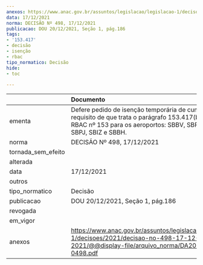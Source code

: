 ```yaml
---
anexos: https://www.anac.gov.br/assuntos/legislacao/legislacao-1/decisoes/2021/decisao-no-498-17-12-2021/@@display-file/arquivo_norma/DA2021-0498.pdf
data: 17/12/2021
norma: DECISÃO Nº 498, 17/12/2021
publicacao: DOU 20/12/2021, Seção 1, pág.186
tags:
- '153.417'
- decisão
- isenção
- rbac
tipo_normatico: Decisão
hide: 
- toc 
 
---
```


|                    | Documento                                                                                                                                                                      |
|:-------------------|:-------------------------------------------------------------------------------------------------------------------------------------------------------------------------------|
| ementa             | Defere pedido de isenção temporária de cumprimento do requisito de que trata o parágrafo 153.417(b)(1) do RBAC nº 153 para os aeroportos: SBBV, SBPV, SBPL, SBPJ, SBIZ e SBBH. |
| norma              | DECISÃO Nº 498, 17/12/2021                                                                                                                                                     |
| tornada_sem_efeito |                                                                                                                                                                                |
| alterada           |                                                                                                                                                                                |
| data               | 17/12/2021                                                                                                                                                                     |
| outros             |                                                                                                                                                                                |
| tipo_normatico     | Decisão                                                                                                                                                                        |
| publicacao         | DOU 20/12/2021, Seção 1, pág.186                                                                                                                                               |
| revogada           |                                                                                                                                                                                |
| em_vigor           |                                                                                                                                                                                |
| anexos             | https://www.anac.gov.br/assuntos/legislacao/legislacao-1/decisoes/2021/decisao-no-498-17-12-2021/@@display-file/arquivo_norma/DA2021-0498.pdf                                  |